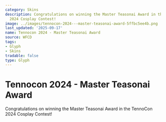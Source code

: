 ```yaml
---
category: Skins
description: Congratulations on winning the Master Teasonai Award in the TennoCon
  2024 Cosplay Contest!
image: ../images/tennocon-2024---master-teasonai-award-5ffbc5ee4b.png
last_updated: '2025-09-17'
name: Tennocon 2024 - Master Teasonai Award
source: WFCD
tags:
- Glyph
- Skins
tradable: false
type: Glyph
---
```


# Tennocon 2024 - Master Teasonai Award

Congratulations on winning the Master Teasonai Award in the TennoCon 2024 Cosplay Contest!

